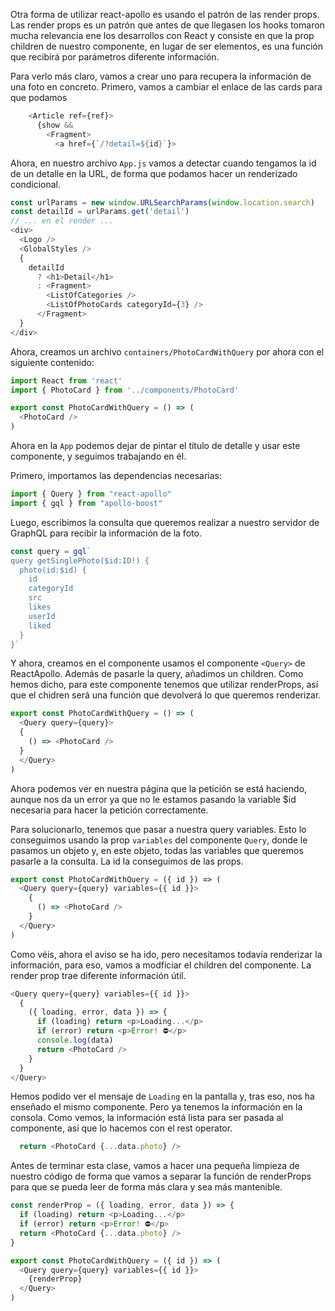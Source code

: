 Otra forma de utilizar react-apollo es usando el patrón de las render props. Las render props es un patrón que antes de que llegasen los hooks tomaron mucha relevancia ene los desarrollos con React y consiste en que la prop children de nuestro componente, en lugar de ser elementos, es una función que recibirá por parámetros diferente información.

Para verlo más claro, vamos a crear uno para recupera la información de una foto en concreto. Primero, vamos a cambiar el enlace de las cards para que podamos

```js en PhotoCard.js
    <Article ref={ref}>
      {show &&
        <Fragment>
          <a href={`/?detail=${id}`}>
```

Ahora, en nuestro archivo `App.js` vamos a detectar cuando tengamos la id de un detalle en la URL, de forma que podamos hacer un renderizado condicional.

```js en App.js
const urlParams = new window.URLSearchParams(window.location.search)
const detailId = urlParams.get('detail')
// ... en el render ...
<div>
  <Logo />
  <GlobalStyles />
  {
    detailId
      ? <h1>Detail</h1>
      : <Fragment>
        <ListOfCategories />
        <ListOfPhotoCards categoryId={3} />
      </Fragment>
  }
</div>
```

Ahora, creamos un archivo `containers/PhotoCardWithQuery` por ahora con el siguiente contenido:

```js
import React from 'react'
import { PhotoCard } from '../components/PhotoCard'

export const PhotoCardWithQuery = () => (
  <PhotoCard />
)
```

Ahora en la `App` podemos dejar de pintar el título de detalle y usar este componente, y seguimos trabajando en él.

Primero, importamos las dependencias necesarias:

```js
import { Query } from "react-apollo"
import { gql } from "apollo-boost"
```

Luego, escribimos la consulta que queremos realizar a nuestro servidor de GraphQL para recibir la información de la foto.

```js
const query = gql`
query getSinglePhoto($id:ID!) {
  photo(id:$id) {
    id
    categoryId
    src
    likes
    userId
    liked
  }
}`
```

Y ahora, creamos en el componente usamos el componente `<Query>` de ReactApollo. Además de pasarle la query, añadimos un children. Como hemos dicho, para este componente tenemos que utilizar renderProps, así que el chidren será una función que devolverá lo que queremos renderizar.

```js
export const PhotoCardWithQuery = () => (
  <Query query={query}>
  {
    () => <PhotoCard />
  }
  </Query>
)
```

Ahora podemos ver en nuestra página que la petición se está haciendo, aunque nos da un error ya que no le estamos pasando la variable $id necesaria para hacer la petición correctamente.

Para solucionarlo, tenemos que pasar a nuestra query variables. Esto lo conseguimos usando la prop `variables` del componente `Query`, donde le pasamos un objeto y, en este objeto, todas las variables que queremos pasarle a la consulta. La id la conseguimos de las props.

```js
export const PhotoCardWithQuery = ({ id }) => (
  <Query query={query} variables={{ id }}>
    {
      () => <PhotoCard />
    }
  </Query>
)
```

Como véis, ahora el aviso se ha ido, pero necesitamos todavía renderizar la información, para eso, vamos a modficiar el children del componente. La render prop trae diferente información útil.

```js
<Query query={query} variables={{ id }}>
  {
    ({ loading, error, data }) => {
      if (loading) return <p>Loading...</p>
      if (error) return <p>Error! ⛔</p>
      console.log(data)
      return <PhotoCard />
    }
  }
</Query>
```

Hemos podido ver el mensaje de `Loading` en la pantalla y, tras eso, nos ha enseñado el mismo componente. Pero ya tenemos la información en la consola. Como vemos, la información está lista para ser pasada al componente, así que lo hacemos con el rest operator.

```js
  return <PhotoCard {...data.photo} />
```

Antes de terminar esta clase, vamos a hacer una pequeña limpieza de nuestro código de forma que vamos a separar la función de renderProps para que se pueda leer de forma más clara y sea más mantenible.

```js
const renderProp = ({ loading, error, data }) => {
  if (loading) return <p>Loading...</p>
  if (error) return <p>Error! ⛔</p>
  return <PhotoCard {...data.photo} />
}

export const PhotoCardWithQuery = ({ id }) => (
  <Query query={query} variables={{ id }}>
    {renderProp}
  </Query>
)
```